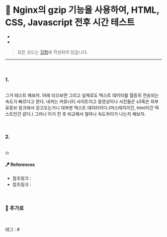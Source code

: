 <p align="center">
<img src="">
</p>

# 📖 Nginx의 gzip 기능을 사용하여, HTML, CSS, Javascript 전후 시간 테스트

* 
* 

> 모든 코드는 [깃헙](https://github.com/sooolog/dev-spring-springboot)에 작성되어 있습니다.

* * *

<br>



### 1.

<p align="center">
<img src="">
</p>

그거 테스트 해보자. 아래 리으보면 그리고 실제로도 텍스트 데이터를 월등히 전송되는 속도가 빠르다고 한다. 내꺼는 커뮤니티 사이트이고
동영상이나 사진들은 s3혹은 외부 유튜브 링크에서 갖고오는거니 대부분 텍스트 데이터이다.(머스테치이건, html이건 텍스트인건 같다.) 그러니 이거
전 후 비교해서 얼마나 속도차이가 나는지 해보자.

<br>



### 2.

<p align="center">
<img src="">
</p>

ㅁ

#### 🪁 References
* 참조링크 : []()
* 참조링크 : []()

<br>



### 🚀 추가로

<br>



태그 : #